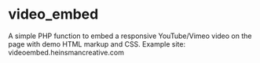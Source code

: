 # video_embed
A simple PHP function to embed a responsive YouTube/Vimeo video on the page with demo HTML markup and CSS.
Example site: videoembed.heinsmancreative.com